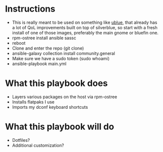 
# Instructions
* This is really meant to be used on something like [ublue](https://universal-blue.org/), that already has a lot of QoL improvements built on top of silverblue, so start with a fresh install of one of those images, preferably the main gnome or bluefin one.
* rpm-ostree install ansible sassc
* reboot
* Clone and enter the repo (git clone)
* ansible-galaxy collection install community.general
* Make sure we have a sudo token (sudo whoami)
* ansible-playbook main.yml

# What this playbook does
* Layers various packages on the host via rpm-ostree
* Installs flatpaks I use
* Imports my dconf keyboard shortcuts


# What this playbook will do 
* Dotfiles?
* Additional customization?
